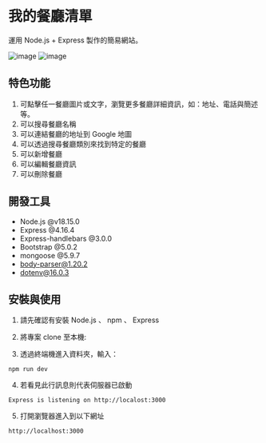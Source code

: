 # 我的餐廳清單

運用 Node.js + Express 製作的簡易網站。


![image](https://github.com/pleasesailas/Restaurant-List-v2/blob/main/readmeImage/index-image.png)
![image](https://github.com/pleasesailas/Restaurant-List-v2/blob/main/readmeImage/index-image2.png)


## 特色功能

1. 可點擊任一餐廳圖片或文字，瀏覽更多餐廳詳細資訊，如：地址、電話與簡述等。
2. 可以搜尋餐廳名稱
3. 可以連結餐廳的地址到 Google 地圖
4. 可以透過搜尋餐廳類別來找到特定的餐廳
5. 可以新增餐廳
6. 可以編輯餐廳資訊
7. 可以刪除餐廳

## 開發工具

* Node.js @v18.15.0
* Express @4.16.4
* Express-handlebars @3.0.0
* Bootstrap @5.0.2
* mongoose @5.9.7
* body-parser@1.20.2
* dotenv@16.0.3


## 安裝與使用

1. 請先確認有安裝 Node.js 、 npm 、 Express 

2. 將專案 clone 至本機:

3. 透過終端機進入資料夾，輸入：
```
npm run dev
```

4. 若看見此行訊息則代表伺服器已啟動
```
Express is listening on http://localost:3000
```

5. 打開瀏覽器進入到以下網址
```
http://localhost:3000
```
